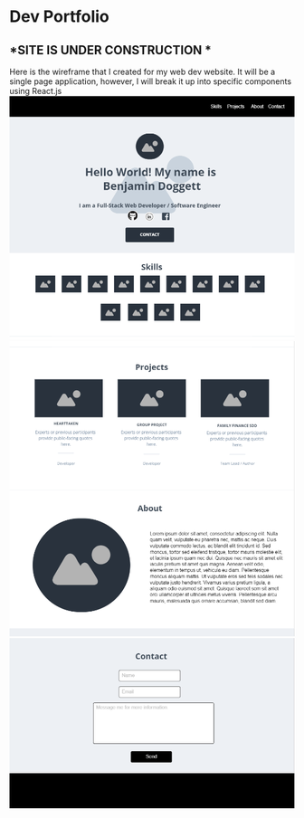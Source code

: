 # Dev Portfolio

## *SITE IS UNDER CONSTRUCTION *

Here is the wireframe that I  created for my web dev website. It will be a single page application, however, I will break it up into specific components using React.js
<img src = "./pictures/Landing Page.png">
<img src = "./pictures/Projects-About.png">
<img src = "./pictures/Contact.png">